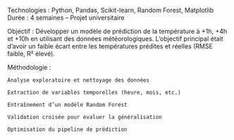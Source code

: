 Technologies : Python, Pandas, Scikit-learn, Random Forest, Matplotlib
Durée : 4 semaines – Projet universitaire

Objectif :
Développer un modèle de prédiction de la température à +1h, +4h et +10h en utilisant des données météorologiques.
L’objectif principal était d’avoir un faible écart entre les températures prédites et réelles (RMSE faible, R² élevé).

Méthodologie :

    Analyse exploratoire et nettoyage des données

    Extraction de variables temporelles (heure, mois, etc.)

    Entraînement d’un modèle Random Forest

    Validation croisée pour évaluer la généralisation

    Optimisation du pipeline de prédiction
